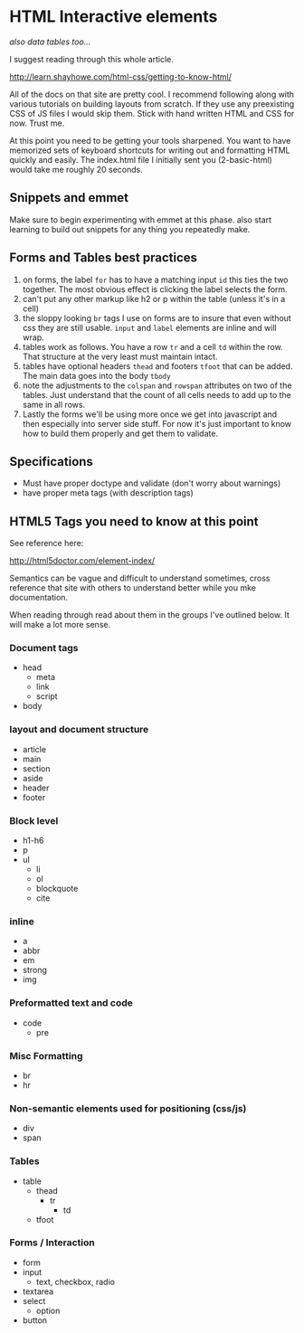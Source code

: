 # HTML Interactive elements

_also data tables too..._

I suggest reading through this whole article.

<http://learn.shayhowe.com/html-css/getting-to-know-html/>

All of the docs on that site are pretty cool. I recommend following along with various tutorials on building layouts from scratch. If they use any preexisting CSS of JS files I would skip them. Stick with hand written HTML and CSS for now. Trust me.

At this point you need to be getting your tools sharpened. You want to have memorized sets of keyboard shortcuts for writing out and formatting HTML quickly and easily. The index.html file I initially sent you (2-basic-html) would take me roughly 20 seconds.

## Snippets and emmet

Make sure to begin experimenting with emmet at this phase. also start learning to build out snippets for any thing you repeatedly make.

## Forms and Tables best practices

1.  on forms, the label `for` has to have a matching input `id` this ties the two together. The most obvious effect is clicking the label selects the form.
2.  can't put any other markup like h2 or p within the table (unless it's in a cell)
3.  the sloppy looking `br` tags I use on forms are to insure that even without css they are still usable. `input` and `label` elements are inline and will wrap.
4.  tables work as follows. You have a row `tr` and a cell `td` within the row. That structure at the very least must maintain intact.
5.  tables have optional headers `thead` and footers `tfoot` that can be added. The main data goes into the body `tbody`
6.  note the adjustments to the `colspan` and `rowspan` attributes on two of the tables. Just understand that the count of all cells needs to add up to the same in all rows.
7.  Lastly the forms we'll be using more once we get into javascript and then especially into server side stuff. For now it's just important to know how to build them properly and get them to validate.

## Specifications

-   Must have proper doctype and validate (don't worry about warnings)
-   have proper meta tags (with description tags)

## HTML5 Tags you need to know at this point

See reference here:

<http://html5doctor.com/element-index/>

Semantics can be vague and difficult to understand sometimes, cross reference that site with others to understand better while you mke documentation.

When reading through read about them in the groups I've outlined below. It will make a lot more sense.

### Document tags

-   head
    -   meta
    -   link
    -   script
-   body

### layout and document structure

-   article
-   main
-   section
-   aside
-   header
-   footer

### Block level

-   h1-h6
-   p
-   ul
    -   li
    -   ol
    -   blockquote
    -   cite

### inline

-   a
-   abbr
-   em
-   strong
-   img

### Preformatted text and code

-   code
    -   pre

### Misc Formatting

-   br
-   hr

### Non-semantic elements used for positioning (css/js)

-   div
-   span

### Tables

-   table
    -   thead
        -   tr
            -   td
    -   tfoot

### Forms / Interaction

-   form
-   input
    -   text, checkbox, radio
-   textarea
-   select
    -   option
-   button
